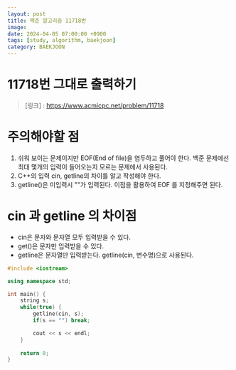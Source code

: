 ```yaml
---
layout: post
title: 백준 알고리즘 11718번
image: 
date: 2024-04-05 07:00:00 +0900
tags: [study, algorithm, baekjoon]
category: BAEKJOON
---
```

# 11718번 그대로 출력하기
> [링크] : https://www.acmicpc.net/problem/11718

# 주의해야할 점
1. 쉬워 보이는 문제이지만 EOF(End of file)을 염두하고 풀어야 한다.
백준 문제에선 최대 몇개의 입력이 들어오는지 모르는 문제에서 사용된다.
2. C++의 입력 cin, getline의 차이를 알고 작성해야 한다.
3. getline()은 미입력시 ""가 입력된다.
이점을 활용하여 EOF 를 지정해주면 된다.

# cin 과 getline 의 차이점
 - cin은 문자와 문자열 모두 입력받을 수 있다.
 - get()은 문자만 입력받을 수 있다.
 - getline은 문자열만 입력받는다. getline(cin, 변수명)으로 사용된다.



```c++
#include <iostream>

using namespace std;

int main() {
    string s;
    while(true) {
        getline(cin, s);
        if(s == "") break;

        cout << s << endl;
    }
    
    return 0;
}
```